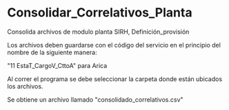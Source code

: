 # Consolidar_Correlativos_Planta
Consolida archivos de modulo planta SIRH, Definición_provisión

Los archivos deben guardarse con el código del servicio en el principio del nombre de la siguiente manera:

"11 EstaT_CargoV_CttoA" para Arica

Al correr el programa se debe seleccionar la carpeta donde están ubicados los archivos.


Se obtiene un archivo llamado "consolidado_correlativos.csv"

